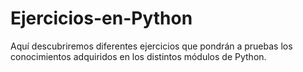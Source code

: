 # Ejercicios-en-Python
Aquí descubriremos diferentes ejercicios que pondrán a pruebas los conocimientos adquiridos en los distintos módulos de Python.
